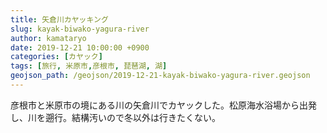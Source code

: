 ```yaml
---
title: 矢倉川カヤッキング
slug: kayak-biwako-yagura-river
author: kamataryo
date: 2019-12-21 10:00:00 +0900
categories: [カヤック]
tags: [旅行, 米原市,彦根市, 琵琶湖, 湖]
geojson_path: /geojson/2019-12-21-kayak-biwako-yagura-river.geojson
---
```

彦根市と米原市の境にある川の矢倉川でカヤックした。松原海水浴場から出発し、川を遡行。結構汚いので冬以外は行きたくない。
